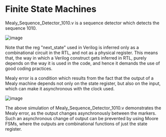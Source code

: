 # Finite State Machines

Mealy_Sequence_Detector_1010.v is a sequence detector which detects the sequence 1010. 

![image](https://github.com/techclubssn/VLSI-TC-2023_24/assets/93860462/df4ad602-cd99-4deb-93d3-c272fe527190)

Note that the reg "next_state" used in Verilog is inferred only as a combinational circuit in the RTL, and not as a physical register. This means that, the way in which a Verilog construct gets inferred in RTL, purely depends on the way it is used in the code, and hence it demands the use of good coding practices.

Mealy error is a condition which results from the fact that the output of a Mealy machine depends not only on the state register, but also on the input, which can make it asynchronous with the clock used.

![image](https://github.com/techclubssn/VLSI-TC-2023_24/assets/93860462/c34bdd1a-db5d-4b43-9de0-52af5d576f24)

The above simulation of Mealy_Sequence_Detector_1010.v demonstrates the Mealy error, as the output changes asynchronously between the markers. Such an asynchronous change of output can be prevented by using Moore FSMs, where the outputs are combinational functions of just the state register.
